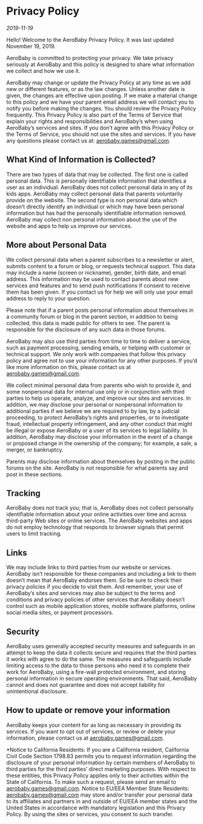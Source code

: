 # Privacy Policy
*2019-11-19*

Hello! Welcome to the AeroBaby Privacy Policy. It was last updated November 19, 2019.

AeroBaby is committed to protecting your privacy. We take privacy seriously at AeroBaby and this policy is designed to share what information we collect and how we use it.

AeroBaby may change or update the Privacy Policy at any time as we add new or different features, or as the law changes. Unless another date is given, the changes are effective upon posting. If we make a material change to this policy and we have your parent email address we will contact you to notify you before making the changes. You should review the Privacy Policy frequently. This Privacy Policy is also part of the Terms of Service that explain your rights and responsibilities and AeroBaby’s when using AeroBaby’s services and sites. If you don’t agree with this Privacy Policy or the Terms of Service, you should not use the sites and services. If you have any questions please contact us at: aerobaby.games@gmail.com.

## What Kind of Information is Collected?
There are two types of data that may be collected. The first one is called personal data. This is personally identifiable information that identifies a user as an individual. AeroBaby does not collect personal data in any of its kids apps. AeroBaby may collect personal data that parents voluntarily provide on the website. The second type is non personal data which doesn’t directly identify an individual or which may have been personal information but has had the personally identifiable information removed. AeroBaby may collect non personal information about the use of the website and apps to help us improve our services.

## More about Personal Data
We collect personal data when a parent subscribes to a newsletter or alert, submits content to a forum or blog, or requests technical support. This data may include a name (screen or nickname), gender, birth date, and email address. This information may be used to contact parents about new services and features and to send push notifications if consent to receive them has been given. If you contact us for help we will only use your email address to reply to your question.

Please note that if a parent posts personal information about themselves in a community forum or blog in the parent section, in addition to being collected, this data is made public for others to see. The parent is responsible for the disclosure of any such data in those forums.

AeroBaby may also use third parties from time to time to deliver a service, such as payment processing, sending emails, or helping with customer or technical support. We only work with companies that follow this privacy policy and agree not to use your information for any other purposes. If you’d like more information on this, please contact us at aerobaby.games@gmail.com.

We collect minimal personal data from parents who wish to provide it, and some nonpersonal data for internal use only or in conjunction with third parties to help us operate, analyze, and improve our sites and services. In addition, we may disclose your personal or nonpersonal information to additional parties if we believe we are required to by law, by a judicial proceeding, to protect AeroBaby’s rights and properties, or to investigate fraud, intellectual property infringement, and any other conduct that might be illegal or expose AeroBaby or a user of its services to legal liability. In addition, AeroBaby may disclose your information in the event of a change or proposed change in the ownership of the company; for example, a sale, a merger, or bankruptcy.

Parents may disclose information about themselves by posting in the public forums on the site. AeroBaby is not responsible for what parents say and post in these sections.

## Tracking
AeroBaby does not track you; that is, AeroBaby does not collect personally identifiable information about your online activities over time and across third-party Web sites or online services. The AeroBaby websites and apps do not employ technology that responds to browser signals that permit users to limit tracking.

## Links 
We may include links to third parties from our website or services. AeroBaby isn’t responsible for these companies and including a link to them doesn’t mean that AeroBaby endorses them. So be sure to check their privacy policies if you decide to visit them. And remember, your use of AeroBaby’s sites and services may also be subject to the terms and conditions and privacy policies of other services that AeroBaby doesn’t control such as mobile application stores, mobile software platforms, online social media sites, or payment processors.

## Security
AeroBaby uses generally accepted security measures and safeguards in an attempt to keep the data it collects secure and requires that the third parties it works with agree to do the same. The measures and safeguards include limiting access to the data to those persons who need it to complete their work for AeroBaby, using a fire-wall protected environment, and storing personal information in secure operating environments. That said, AeroBaby cannot and does not guarantee and does not accept liability for unintentional disclosure.

## How to update or remove your information
AeroBaby keeps your content for as long as necessary in providing its services. If you want to opt out of services, or review or delete your information, please contact us at aerobaby.games@gmail.com.

*Notice to California Residents: If you are a California resident, California Civil Code Section 1798.83 permits you to request information regarding the disclosure of your personal information by certain members of AeroBaby to third parties for the third parties’ direct marketing purposes. With respect to these entities, this Privacy Policy applies only to their activities within the State of California. To make such a request, please send an email to aerobaby.games@gmail.com.
Notice to EU/EEA Member State Residents: aerobaby.games@gmail.com may store and/or transfer your personal data to its affiliates and partners in and outside of EU/EEA member states and the United States in accordance with mandatory legislation and this Privacy Policy. By using the sites or services, you consent to such transfer.
